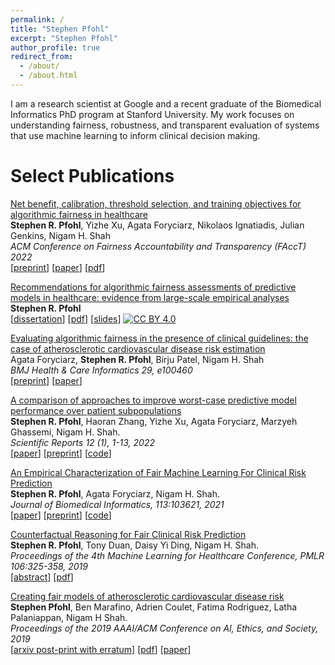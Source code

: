 ```yaml
---
permalink: /
title: "Stephen Pfohl"
excerpt: "Stephen Pfohl"
author_profile: true
redirect_from: 
  - /about/
  - /about.html
---
```


I am a research scientist at Google and a recent graduate of the Biomedical Informatics PhD program at Stanford University. My work focuses on understanding fairness, robustness, and transparent evaluation of systems that use machine learning to inform clinical decision making.

Select Publications
===

<a href="https://arxiv.org/abs/2202.01906">Net benefit, calibration, threshold selection, and training objectives for algorithmic fairness in healthcare</a>
<br>
<b>Stephen R. Pfohl</b>, Yizhe Xu, Agata Foryciarz, Nikolaos Ignatiadis, Julian Genkins, Nigam H. Shah
<br>
<i>ACM Conference on Fairness Accountability and Transparency (FAccT) 2022</i>
<br>
\[<a href="https://arxiv.org/abs/2202.01906">preprint</a>\] \[<a href="https://dl.acm.org/doi/abs/10.1145/3531146.3533166">paper</a>\] \[<a href="https://spfohl.github.io/files/pfohl_net_benefit_combined.pdf">pdf</a>\]


<a href="https://searchworks.stanford.edu/view/14051829">Recommendations for algorithmic fairness assessments of predictive models in healthcare: evidence from large-scale empirical analyses</a>
<br>
<b>Stephen R. Pfohl</b>
<br>
\[<a href="https://searchworks.stanford.edu/view/14051829">dissertation</a>\] \[<a href="https://spfohl.github.io/files/pfohl-dissertation.pdf">pdf</a>\] \[<a href="https://spfohl.github.io/files/defense_slides_20211112.pdf">slides</a>\] [![CC BY 4.0][cc-by-image]][cc-by]

<a href="https://www.medrxiv.org/content/10.1101/2021.11.08.21266076v2">Evaluating algorithmic fairness in the presence of clinical guidelines: the case of atherosclerotic cardiovascular disease risk estimation</a>
<br>
Agata Foryciarz, <b>Stephen R. Pfohl</b>, Birju Patel, Nigam H. Shah
<br>
<i>BMJ Health & Care Informatics 29, e100460</i>
<br>
\[<a href="https://www.medrxiv.org/content/10.1101/2021.11.08.21266076v2">preprint</a>\] \[<a href="https://informatics.bmj.com/content/29/1/e100460">paper</a>\]

<a href="https://www.nature.com/articles/s41598-022-07167-7">A comparison of approaches to improve worst-case predictive model performance over patient subpopulations</a>
<br>
<b>Stephen R. Pfohl</b>, Haoran Zhang, Yizhe Xu, Agata Foryciarz, Marzyeh Ghassemi, Nigam H. Shah.
<br>
<i>Scientific Reports 12 (1), 1-13, 2022</i>
<br>
\[<a href="https://www.nature.com/articles/s41598-022-07167-7">paper</a>\] \[<a href="https://arxiv.org/abs/2108.12250">preprint</a>\] \[<a href="https://github.com/som-shahlab/subpopulation_robustness">code</a>\]


<a href="https://www.sciencedirect.com/science/article/abs/pii/S1532046420302495">An Empirical Characterization of Fair Machine Learning For Clinical Risk Prediction</a>
<br>
<b>Stephen R. Pfohl</b>, Agata Foryciarz, Nigam H. Shah.
<br>
<i>Journal of Biomedical Informatics, 113:103621, 2021</i>
<br>
\[<a href="https://www.sciencedirect.com/science/article/abs/pii/S1532046420302495">paper</a>\] \[<a href="https://arxiv.org/abs/2007.10306">preprint</a>\] \[<a href="https://github.com/som-shahlab/fairness_benchmark">code</a>\]

<a href="http://proceedings.mlr.press/v106/pfohl19a.html">Counterfactual Reasoning for Fair Clinical Risk Prediction</a>
<br>
<b>Stephen R. Pfohl</b>, Tony Duan, Daisy Yi Ding, Nigam H. Shah.
<br>
<i>Proceedings of the 4th Machine Learning for Healthcare Conference, PMLR 106:325-358, 2019</i>
<br>
\[<a href="http://proceedings.mlr.press/v106/pfohl19a.html">abstract</a>\] \[<a href="http://proceedings.mlr.press/v106/pfohl19a/pfohl19a.pdf">pdf</a>\]

<a href="https://dl.acm.org/doi/abs/10.1145/3306618.3314278">Creating fair models of atherosclerotic cardiovascular disease risk</a>
<br>
<b>Stephen Pfohl</b>, Ben Marafino, Adrien Coulet, Fatima Rodriguez, Latha Palaniappan, Nigam H Shah.
<br>
<i>Proceedings of the 2019 AAAI/ACM Conference on AI, Ethics, and Society, 2019</i>
<br>
\[<a href="https://arxiv.org/abs/1809.04663">arxiv post-print with erratum</a>\] \[<a href="https://arxiv.org/pdf/1809.04663.pdf">pdf</a>\] \[<a href="https://dl.acm.org/doi/abs/10.1145/3306618.3314278">paper</a>\]

<!-- <a href="https://www.frontiersin.org/articles/10.3389/fninf.2018.00036/full">Unraveling the Complexity of Amyotrophic Lateral Sclerosis Survival Prediction</a>
<br>
<b>Stephen R. Pfohl</b>, Renaid B. Kim, Grant S. Coan, Cassie S. Mitchell.
<br>
<i>Frontiers in Neuroinformatics, 12:36 2018</i>
<br>
\[<a href="https://www.frontiersin.org/articles/10.3389/fninf.2018.00036/full">paper</a>\]

<a href="https://content.iospress.com/articles/journal-of-neuromuscular-diseases/jnd140068">Characterization of the contribution of genetic background and gender to disease progression in the SOD1 G93A mouse model of amyotrophic lateral sclerosis: a meta-analysis</a>
<br>
<b>Stephen R. Pfohl</b>, Martin T. Halicek, Cassie S. Mitchell.
<br>
<i>Journal of Neuromuscular Diseases,  2(2):137–150, 2015</i>
<br>
\[<a href="https://content.iospress.com/articles/journal-of-neuromuscular-diseases/jnd140068">paper</a>\] -->


<!-- [![CC BY 4.0][cc-by-image]][cc-by]
Works not licensed under a more restrictive license are licensed under
[Creative Commons Attribution 4.0 International License][cc-by]. -->

[cc-by]: http://creativecommons.org/licenses/by/4.0/
[cc-by-image]: https://i.creativecommons.org/l/by/4.0/88x31.png
[cc-by-shield]: https://img.shields.io/badge/License-CC%20BY%204.0-lightgrey.svg